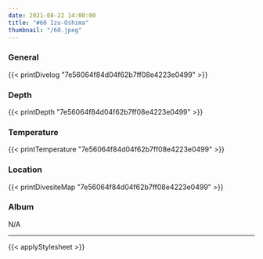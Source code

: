 ```yaml
---
date: 2021-08-22 14:00:00
title: "#60 Izu-Oshima"
thumbnail: "/60.jpeg"
---
```


### General

{{< printDivelog "7e56064f84d04f62b7ff08e4223e0499" >}}

### Depth

{{< printDepth "7e56064f84d04f62b7ff08e4223e0499" >}}

### Temperature

{{< printTemperature "7e56064f84d04f62b7ff08e4223e0499" >}}

### Location

{{< printDivesiteMap "7e56064f84d04f62b7ff08e4223e0499" >}}

### Album

N/A

---

{{< applyStylesheet >}}
